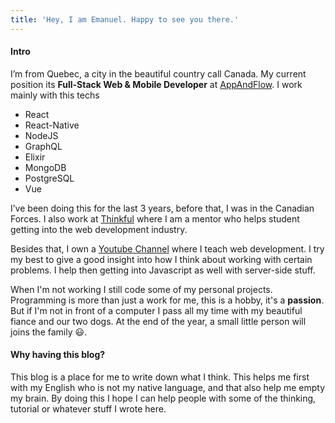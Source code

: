 ```yaml
---
title: 'Hey, I am Emanuel. Happy to see you there.'
---
```


#### Intro

I’m from Quebec, a city in the beautiful country call Canada. My current position its **Full-Stack Web & Mobile Developer** at [AppAndFlow](https://appandflow.com/). I work mainly with this techs

- React
- React-Native
- NodeJS
- GraphQL
- Elixir
- MongoDB
- PostgreSQL
- Vue

I’ve been doing this for the last 3 years, before that, I was in the Canadian Forces. I also work at [Thinkful](https://www.thinkful.com/) where I am a mentor who helps student getting into the web development industry.

Besides that, I own a [Youtube Channel](https://www.youtube.com/channel/UC7R7bcH9-KEBDiGNP1mZnmw) where I teach web development. I try my best to give a good insight into how I think about working with certain problems. I help then getting into Javascript as well with server-side stuff.

When I'm not working I still code some of my personal projects. Programming is more than just a work for me, this is a hobby, it's a **passion**. But if I'm not in front of a computer I pass all my time with my beautiful fiance and our two dogs. At the end of the year, a small little person will joins the family 😃.

#### Why having this blog?

This blog is a place for me to write down what I think. This helps me first with my English who is not my native language, and that also help me empty my brain. By doing this I hope I can help people with some of the thinking, tutorial or whatever stuff I wrote here.
